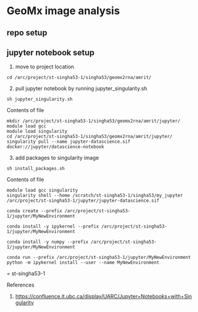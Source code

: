# GeoMx image analysis

## repo setup


## jupyter notebook setup
1. move to project location
```
cd /arc/project/st-singha53-1/singha53/geomx2rna/amrit/
```

2. pull jupyter notebook by running jupyter_singularity.sh

```
sh jupyter_singularity.sh
```

Contents of file
```
mkdir /arc/project/st-singha53-1/singha53/geomx2rna/amrit/jupyter/
module load gcc
module load singularity
cd /arc/project/st-singha53-1/singha53/geomx2rna/amrit/jupyter/
singularity pull --name jupyter-datascience.sif docker://jupyter/datascience-notebook
```

3. add packages to singularity image


```
sh install_packages.sh
```

Contents of file
```
module load gcc singularity
singularity shell --home /scratch/st-singha53-1/singha53/my_jupyter /arc/project/st-singha53-1/jupyter/jupyter-datascience.sif

conda create --prefix /arc/project/st-singha53-1/jupyter/MyNewEnvironment

conda install -y ipykernel --prefix /arc/project/st-singha53-1/jupyter/MyNewEnvironment

conda install -y numpy --prefix /arc/project/st-singha53-1/jupyter/MyNewEnvironment

conda run --prefix /arc/project/st-singha53-1/jupyter/MyNewEnvironment python -m ipykernel install --user --name MyNewEnvironment

```

<st-alloc-1> = st-singha53-1


References
1. https://confluence.it.ubc.ca/display/UARC/Jupyter+Notebooks+with+Singularity
